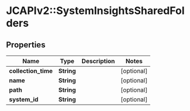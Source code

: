 # JCAPIv2::SystemInsightsSharedFolders

## Properties
Name | Type | Description | Notes
------------ | ------------- | ------------- | -------------
**collection_time** | **String** |  | [optional] 
**name** | **String** |  | [optional] 
**path** | **String** |  | [optional] 
**system_id** | **String** |  | [optional] 

